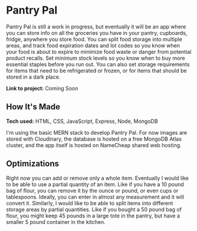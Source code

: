 # Pantry Pal

Pantry Pal is still a work in progress, but eventually it will be an app where
you can store info on all the groceries you have in your pantry, cupboards,
fridge, anywhere you store food. You can split food storage into multiple areas,
and track food expiration dates and lot codes so you know when your food is
about to expire to minimize food waste or danger from potential product recalls.
Set minimum stock levels so you know when to buy more essential staples before
you run out. You can also set storage requirements for items that need to be
refrigerated or frozen, or for items that should be stored in a dark place.

**Link to project:** Coming Soon

## How It's Made

**Tech used:** HTML, CSS, JavaScript, Express, Node, MongoDB

I'm using the basic MERN stack to develop Pantry Pal. For now images are stored
with Cloudinary, the database is hosted on a free MongoDB Atlas cluster, and the
app itself is hosted on NameCheap shared web hosting.

## Optimizations

Right now you can add or remove only a whole item. Eventually I would like to
be able to use a partial quantity of an item. Like if you have a 10 pound bag of
flour, you can remove it by the ounce or pound, or even cups or tablespoons.
Ideally, you can enter in almost any measurement and it will convert it.
Similarly, I would like to be able to split items into different storage areas
by partial quantities. Like if you bought a 50 pound bag of flour, you might
keep 45 pounds in a large tote in the pantry, but have a smaller 5 pound
container in the kitchen.
